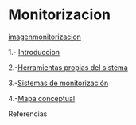 # Monitorizacion

[imagenmonitorizacion](/imng/moni.png)

1.- [Introduccion](introduccion.md)

2.-[Herramientas propias del sistema](herramientas.md)

3.-[Sistemas de monitorización](sistemas.md)

4.-[Mapa conceptual](mapa.md)


Referencias
